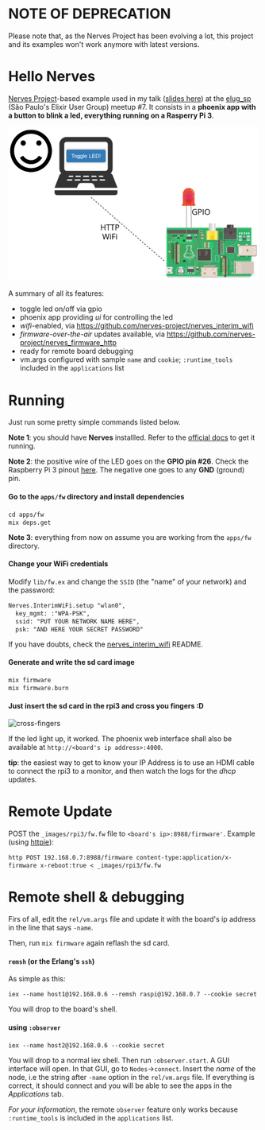 # NOTE OF DEPRECATION

Please note that, as the Nerves Project has been evolving a lot, this project and its examples won't work anymore with latest versions.

# Hello Nerves

[Nerves Project](https://github.com/nerves-project)-based example used in my talk ([slides here](http://slides.com/geovanefedrecheski/elixir-of-iot-with-nerves#/)) at the [elug_sp](https://www.meetup.com/elug_sp/) (São Paulo's Elixir User Group) meetup #7. It consists in a **phoenix app with a button to blink a led, everything running on a Rasperry Pi 3**.

![project overview](https://raw.githubusercontent.com/geonnave/hello-nerves/master/priv/project-overview.png)

A summary of all its features:

* toggle led on/off via gpio
* phoenix app providing *ui* for controlling the led
* *wifi*-enabled, via https://github.com/nerves-project/nerves_interim_wifi
* *firmware-over-the-air* updates available, via https://github.com/nerves-project/nerves_firmware_http
* ready for remote board debugging
 * vm.args configured with sample `name` and `cookie`; `:runtime_tools` included in the `applications` list

# Running
Just run some pretty simple commands listed below. 

**Note 1**: you should have **Nerves** installled. Refer to the [official docs](https://hexdocs.pm/nerves/installation.html#content) to get it running.

**Note 2**: the positive wire of the LED goes on the **GPIO pin #26**. Check the Raspberry Pi 3 pinout [here](https://az835927.vo.msecnd.net/sites/iot/Resources/images/PinMappings/RP2_Pinout.png). The negative one goes to any **GND** (ground) pin.

#### Go to the `apps/fw` directory and install dependencies
```
cd apps/fw
mix deps.get
```

**Note 3**: everything from now on assume you are working from the `apps/fw` directory.

#### Change your WiFi credentials
Modify `lib/fw.ex` and change the `SSID` (the "name" of your network) and the password:
```
Nerves.InterimWiFi.setup "wlan0",
  key_mgmt: :"WPA-PSK",
  ssid: "PUT YOUR NETWORK NAME HERE",
  psk: "AND HERE YOUR SECRET PASSWORD"
```
If you have doubts, check the [nerves_interim_wifi](https://github.com/nerves-project/nerves_interim_wifi) README.

#### Generate and write the sd card image
```
mix firmware
mix firmware.burn
```

#### Just insert the sd card in the rpi3 and cross you fingers :D
<img src="https://media1.popsugar-assets.com/files/thumbor/Vn3epuKRUZLRsec6Ww1mzyOfJAA/fit-in/2048xorig/filters:format_auto-!!-:strip_icc-!!-/2014/07/28/909/n/1922507/740abf9ac5c2563e_fingers-crossed/i/Fingers-Crossed.jpg" alt="cross-fingers" width="100">

If the led light up, it worked. The phoenix web interface shall also be available at `http://<board's ip address>:4000`.

**tip**: the easiest way to get to know your IP Address is to use an HDMI cable to connect the rpi3 to a monitor, and then watch the logs for the *dhcp* updates.

# Remote Update
POST the `_images/rpi3/fw.fw` file to `<board's ip>:8988/firmware'`. Example (using [httpie](https://httpie.org/)):
```
http POST 192.168.0.7:8988/firmware content-type:application/x-firmware x-reboot:true < _images/rpi3/fw.fw
```

# Remote shell & debugging

Firs of all, edit the `rel/vm.args` file and update it with the board's ip address in the line that says `-name`.

Then, run `mix firmware` again reflash the sd card.

#### `remsh` (or the Erlang's `ssh`)
As simple as this:
```
iex --name host1@192.168.0.6 --remsh raspi@192.168.0.7 --cookie secret
```
You will drop to the board's shell.

#### using `:observer`
```
iex --name host2@192.168.0.6 --cookie secret
```
You will drop to a normal iex shell. Then run `:observer.start`. A GUI interface will open. In that GUI, go to `Nodes`->`connect`. Insert the *name* of the node, i.e the string after `-name` option in the `rel/vm.args` file. If everything is correct, it should connect and you will be able to see the apps in the *Applications* tab.

*For your information*, the remote `observer` feature only works because `:runtime_tools` is included in the `applications` list.
